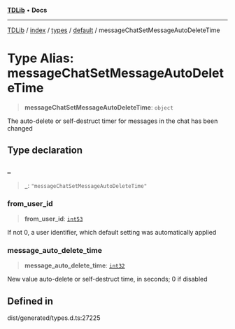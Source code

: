 [**TDLib**](../../../../../../README.md) • **Docs**

***

[TDLib](../../../../../../modules.md) / [index](../../../../../README.md) / [types](../../../README.md) / [default](../README.md) / messageChatSetMessageAutoDeleteTime

# Type Alias: messageChatSetMessageAutoDeleteTime

> **messageChatSetMessageAutoDeleteTime**: `object`

The auto-delete or self-destruct timer for messages in the chat has been changed

## Type declaration

### \_

> **\_**: `"messageChatSetMessageAutoDeleteTime"`

### from\_user\_id

> **from\_user\_id**: [`int53`](int53-1.md)

If not 0, a user identifier, which default setting was automatically applied

### message\_auto\_delete\_time

> **message\_auto\_delete\_time**: [`int32`](int32-1.md)

New value auto-delete or self-destruct time, in seconds; 0 if disabled

## Defined in

dist/generated/types.d.ts:27225
